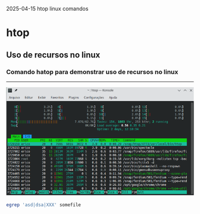 2025-04-15
htop linux comandos
# htop
## Uso de recursos no linux
### Comando hatop para demonstrar uso de recursos no linux
----
![htop](../media/htop.png)

```bash
egrep 'asd|dsa|XXX' somefile
```
